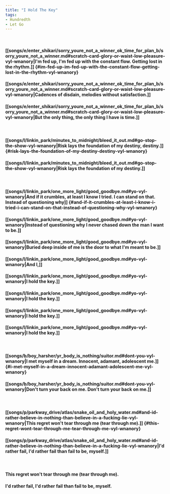 ```yaml
---
title: "I Hold The Key"
tags:
- Hundredth
- Let Go
---
```

&nbsp;
#### [[songs/e/enter_shikari/sorry_youre_not_a_winner_ok_time_for_plan_b/sorry_youre_not_a_winner.md#scratch-card-glory-or-waist-low-pleasure-vyl-wnanory|I'm fed up, I'm fed up with the constant flow. Getting lost in the rhythm.]] {#im-fed-up-im-fed-up-with-the-constant-flow-getting-lost-in-the-rhythm-vyl-wnanory}
#### [[songs/e/enter_shikari/sorry_youre_not_a_winner_ok_time_for_plan_b/sorry_youre_not_a_winner.md#scratch-card-glory-or-waist-low-pleasure-vyl-wnanory|Cadences of disdain, melodies without satisfaction.]]
#### [[songs/e/enter_shikari/sorry_youre_not_a_winner_ok_time_for_plan_b/sorry_youre_not_a_winner.md#scratch-card-glory-or-waist-low-pleasure-vyl-wnanory|But the only thing, the only thing I have is time.]]
&nbsp;
#### [[songs/l/linkin_park/minutes_to_midnight/bleed_it_out.md#go-stop-the-show-vyl-wnanory|Risk lays the foundation of my destiny, destiny.]] {#risk-lays-the-foundation-of-my-destiny-destiny-vyl-wnanory}
#### [[songs/l/linkin_park/minutes_to_midnight/bleed_it_out.md#go-stop-the-show-vyl-wnanory|Risk lays the foundation of my destiny.]]
&nbsp;
#### [[songs/l/linkin_park/one_more_light/good_goodbye.md#yo-vyl-wnanory|And if it crumbles, at least I know I tried. I can stand on that. Instead of questioning why]] {#and-if-it-crumbles-at-least-i-know-i-tried-i-can-stand-on-that-instead-of-questioning-why-vyl-wnanory}
#### [[songs/l/linkin_park/one_more_light/good_goodbye.md#yo-vyl-wnanory|Instead of questioning why I never chased down the man I want to be.]]
#### [[songs/l/linkin_park/one_more_light/good_goodbye.md#yo-vyl-wnanory|Buried deep inside of me is the door to what I'm meant to be.]]
#### [[songs/l/linkin_park/one_more_light/good_goodbye.md#yo-vyl-wnanory|And I,]]
#### [[songs/l/linkin_park/one_more_light/good_goodbye.md#yo-vyl-wnanory|I hold the key.]]
#### [[songs/l/linkin_park/one_more_light/good_goodbye.md#yo-vyl-wnanory|I hold the key.]]
#### [[songs/l/linkin_park/one_more_light/good_goodbye.md#yo-vyl-wnanory|I hold the key.]]
#### [[songs/l/linkin_park/one_more_light/good_goodbye.md#yo-vyl-wnanory|I hold the key.]]
&nbsp;
#### [[songs/b/boy_harsher/yr_body_is_nothing/suitor.md#dont-you-vyl-wnanory|I met myself in a dream. Innocent, adamant, adolescent me.]] {#i-met-myself-in-a-dream-innocent-adamant-adolescent-me-vyl-wnanory}
#### [[songs/b/boy_harsher/yr_body_is_nothing/suitor.md#dont-you-vyl-wnanory|Don't turn your back on me. Don't turn your back on me.]]
&nbsp;
#### [[songs/p/parkway_drive/atlas/snake_oil_and_holy_water.md#and-id-rather-believe-in-nothing-than-believe-in-a-fucking-lie-vyl-wnanory|This regret won't tear through me (tear through me).]] {#this-regret-wont-tear-through-me-tear-through-me-vyl-wnanory}
#### [[songs/p/parkway_drive/atlas/snake_oil_and_holy_water.md#and-id-rather-believe-in-nothing-than-believe-in-a-fucking-lie-vyl-wnanory|I'd rather fail, I'd rather fail than fail to be, myself.]]
&nbsp;
#### This regret won't tear through me (tear through me).
#### I'd rather fail, I'd rather fail than fail to be, myself.
